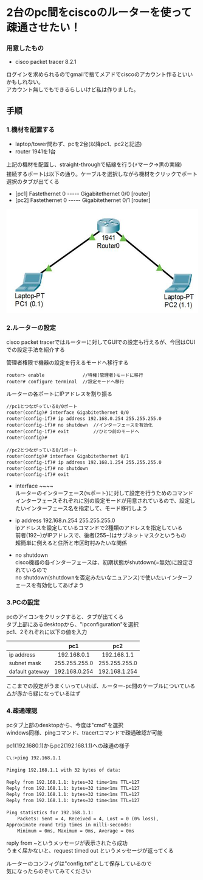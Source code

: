 # 2台のpc間をciscoのルーターを使って疎通させたい！

### 用意したもの
* cisco packet tracer 8.2.1

ログインを求められるのでgmailで捨てメアドでciscoのアカウント作るといいかもしれない。  
アカウント無しでもできるらしいけど私は作りました。


## 手順

### 1.機材を配置する
* laptop/tower問わず、pcを2台(以降pc1、pc2と記述)  
* router 1941を1台

上記の機材を配置し、straight-throughで結線を行う(⚡マーク→黒の実線)  
接続するポートは以下の通り。ケーブルを選択しながら機材をクリックでポート選択のタブが出てくる
* [pc1] Fastethernet 0 ----- Gigabitethernet 0/0 [router]
* [pc2] Fastethernet 0 ----- Gigabitethernet 0/1 [router]

![構成イメージ](./emulation.jpg)

### 2.ルーターの設定
cisco packet tracerではルーターに対してGUIでの設定も行えるが、今回はCUIでの設定手法を紹介する

管理者権限で機器の設定を行えるモードへ移行する
```
router> enable              //特権(管理者)モードに移行
router# configure terminal  //設定モードへ移行
```

ルーターの各ポートにIPアドレスを割り振る  

```
//pc1とつながっている0/0ポート
router(config)# interface Gigabitethernet 0/0
router(config-if)# ip address 192.168.0.254 255.255.255.0
router(config-if)# no shutdown  //インターフェースを有効化
router(config-if)# exit         //ひとつ前のモードへ
router(config)#

//pc2とつながっている0/1ポート
router(config)# interface Gigabitethernet 0/1
router(config-if)# ip address 192.168.1.254 255.255.255.0
router(config-if)# no shutdown
router(config-if)# exit
```
* interface ~~~~  
ルーターのインターフェース(≒ポート)に対して設定を行うためのコマンド  
インターフェースそれぞれに別の設定モードが用意されているので、設定したいインターフェース名を指定して、モード移行しよう

* ip address 192.168.n.254 255.255.255.0  
ipアドレスを設定しているコマンドで2種類のアドレスを指定している  
前者(192~)がIPアドレスで、後者(255~)はサブネットマスクというもの  
超簡単に例えると住所と市区町村みたいな関係

* no shutdown  
cisco機器の各インターフェースは、初期状態がshutdown(=無効)に設定されているので  
no shutdown(shutdownを否定みたいなニュアンス)で使いたいインターフェースを有効化してあげよう

### 3.PCの設定
pcのアイコンをクリックすると、タブが出てくる  
タブ上部にあるdesktopから、"ipconfiguration"を選択  
pc1、2それぞれに以下の値を入力

|| pc1 | pc2 |
|---|:---:|:---:|
| ip address | 192.168.0.1 | 192.168.1.1 |
| subnet mask | 255.255.255.0 | 255.255.255.0 |
|dafault gateway | 192.168.0.254 | 192.168.1.254

ここまでの設定がうまくいっていれば、ルーター-pc間のケーブルについている△が赤から緑になっているはず

### 4.疎通確認
pcタブ上部のdesktopから、今度は"cmd"を選択  
windows同様、pingコマンド、tracertコマンドで疎通確認が可能

pc1(192.1680.1)からpc2(192.168.1.1)への疎通の様子
```
C\:>ping 192.168.1.1

Pinging 192.168.1.1 with 32 bytes of data:

Reply from 192.168.1.1: bytes=32 time<1ms TTL=127
Reply from 192.168.1.1: bytes=32 time<1ms TTL=127
Reply from 192.168.1.1: bytes=32 time<1ms TTL=127
Reply from 192.168.1.1: bytes=32 time<1ms TTL=127

Ping statistics for 192.168.1.1:
    Packets: Sent = 4, Received = 4, Lost = 0 (0% loss),
Approximate round trip times in milli-seconds:
    Minimum = 0ms, Maximum = 0ms, Average = 0ms
```

reply from ~というメッセージが表示されたら成功  
うまく届かないと、request timed out というメッセージが返ってくる

ルーターのコンフィグは"config.txt"として保存しているので  
気になったらのぞいてみてください